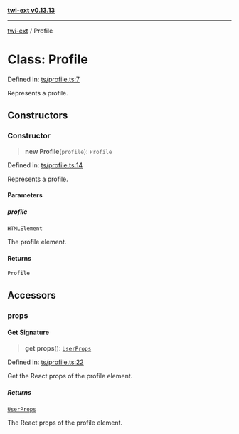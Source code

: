 [**twi-ext v0.13.13**](../README.md)

***

[twi-ext](../README.md) / Profile

# Class: Profile

Defined in: [ts/profile.ts:7](https://github.com/Robot-Inventor/twi-ext/blob/db8d2997cb698cd5fee2ae46f3b7bc7c50c3658f/src/ts/profile.ts#L7)

Represents a profile.

## Constructors

### Constructor

> **new Profile**(`profile`): `Profile`

Defined in: [ts/profile.ts:14](https://github.com/Robot-Inventor/twi-ext/blob/db8d2997cb698cd5fee2ae46f3b7bc7c50c3658f/src/ts/profile.ts#L14)

Represents a profile.

#### Parameters

##### profile

`HTMLElement`

The profile element.

#### Returns

`Profile`

## Accessors

### props

#### Get Signature

> **get** **props**(): [`UserProps`](../interfaces/UserProps.md)

Defined in: [ts/profile.ts:22](https://github.com/Robot-Inventor/twi-ext/blob/db8d2997cb698cd5fee2ae46f3b7bc7c50c3658f/src/ts/profile.ts#L22)

Get the React props of the profile element.

##### Returns

[`UserProps`](../interfaces/UserProps.md)

The React props of the profile element.
